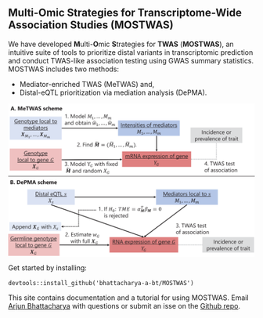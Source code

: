 ## Multi-Omic Strategies for Transcriptome-Wide Association Studies (MOSTWAS)

We have developed **M**ulti-**O**mic
**S**trategies for **TWAS** (**MOSTWAS**),
an intuitive suite of tools to prioritize distal
variants in transcriptomic prediction and conduct
TWAS-like association testing using GWAS summary statistics.
MOSTWAS includes two methods:

* Mediator-enriched TWAS (MeTWAS) and,
* Distal-eQTL prioritization via mediation analysis (DePMA).

<img src="vignettes/mostwas_scheme.png" alt="MOSTWAS scheme" width="800" align="middle">

Get started by installing:

```
devtools::install_github('bhattacharya-a-bt/MOSTWAS')
```

This site contains documentation and a tutorial for using MOSTWAS.
Email [Arjun Bhattacharya](mailto:bhattacharya.a.bt@gmail.com)
with questions or submit an isse on the 
[Github repo](https://github.com/bhattacharya-a-bt/MOSTWAS).

